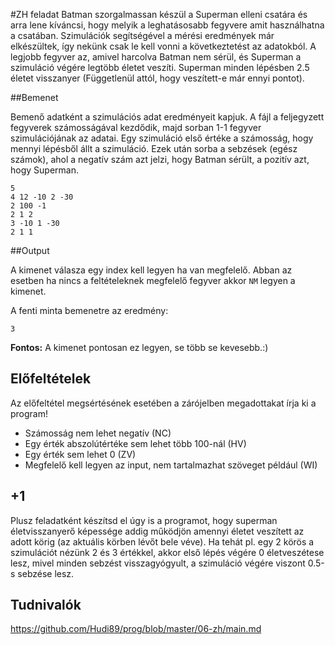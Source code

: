 #ZH feladat
Batman szorgalmassan készül a Superman elleni csatára és arra lene kíváncsi, hogy melyik a leghatásosabb fegyvere amit használhatna a csatában. Szimulációk segítségével a mérési eredmények már elkészültek, így nekünk csak le kell vonni a következtetést az adatokból. 
A legjobb fegyver az, amivel harcolva Batman nem sérül, és Superman a szimuláció végére legtöbb életet veszíti.
Superman minden lépésben 2.5 életet visszanyer (Függetlenül attól, hogy veszített-e már ennyi pontot).

##Bemenet

Bemenő adatként a szimulációs adat eredményeit kapjuk. A fájl a feljegyzett fegyverek számosságával kezdődik, majd sorban 1-1 fegyver szimulációjának az adatai.
Egy szimuláció első értéke a számosság, hogy mennyi lépésből állt a szimuláció. Ezek után sorba a sebzések (egész számok), ahol a negatív szám azt jelzi, hogy Batman sérült, a pozitív azt, hogy Superman.


```
5
4 12 -10 2 -30
2 100 -1
2 1 2
3 -10 1 -30 
2 1 1
```
##Output

A kimenet válasza egy index kell legyen ha van megfelelő. Abban az esetben ha nincs a feltételeknek megfelelő fegyver akkor ```NM``` legyen a kimenet.

A fenti minta bemenetre az eredmény:
```
3
```

**Fontos:** A kimenet pontosan ez legyen, se több se kevesebb.:)

## Előfeltételek

Az előfeltétel megsértésének esetében a zárójelben megadottakat írja ki a program!

* Számosság nem lehet negatív (NC)
* Egy érték abszolútértéke sem lehet több 100-nál (HV)
* Egy érték sem lehet 0 (ZV)
* Megfelelő kell legyen az input, nem tartalmazhat szöveget például (WI)

## +1 

Plusz feladatként készítsd el úgy is a programot, hogy superman életvisszanyerő képessége addig működjön amennyi életet veszített az adott körig (az aktuális körben lévőt bele véve). Ha tehát pl. egy 2 körös a szimulációt nézünk 2 és 3 értékkel, akkor első lépés végére 0 életveszétese lesz, mivel minden sebzést visszagyógyult, a szimuláció végére viszont 0.5-s sebzése lesz.

## Tudnivalók

https://github.com/Hudi89/prog/blob/master/06-zh/main.md
